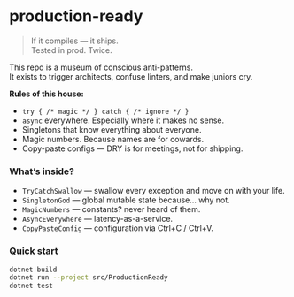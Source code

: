 # production-ready

> If it compiles — it ships.  
> Tested in prod. Twice.

This repo is a museum of conscious anti-patterns.  
It exists to trigger architects, confuse linters, and make juniors cry.

**Rules of this house:**
- `try { /* magic */ } catch { /* ignore */ }`
- `async` everywhere. Especially where it makes no sense.
- Singletons that know everything about everyone.
- Magic numbers. Because names are for cowards.
- Copy-paste configs — DRY is for meetings, not for shipping.

### What’s inside?

- `TryCatchSwallow` — swallow every exception and move on with your life.
- `SingletonGod` — global mutable state because… why not.
- `MagicNumbers` — constants? never heard of them.
- `AsyncEverywhere` — latency-as-a-service.
- `CopyPasteConfig` — configuration via Ctrl+C / Ctrl+V.

### Quick start

```bash
dotnet build
dotnet run --project src/ProductionReady
dotnet test
